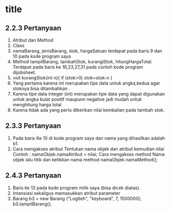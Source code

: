 # title

## 2.2.3 Pertanyaan
1. Atribut dan Method
2. Class
3. namaBarang, jenisBarang, stok, hargaSatuan terdapat pada baris 9 dan 10 pada kode
program saya
4. Method tampilBarang, tambahStok, kurangiStok, hitungHargaTotal. Terdapat pada
baris ke 16,23,27,31 pada contoh kode program dijobsheet.
5. voit kurangStok(int n){
    if (stok>0)
    stok=stok-n
}
6. Yang pertama karena int merupakan tipe data untuk angka,kedua agar stoknya bisa
ditambahkan .
7. Karena tipe data integer (int) merupakan tipe data yang dapat digunakan untuk
angka bulat positif maupunn negative jadi mudah untuk menghitung harga total
8. Karena tidak ada yang perlu diberikan nilai kembalian pada tambah stok.

## 2.3.3 Pertanyaan
1. Pada baris Ke 10 di kode program saya dan nama yang dihasilkan adalah b1.
2. Cara mengakses atribut
Tentukan nama objek dan atribut kemudian nilai
Contoh : namaObjek.namaAtribut = nilai;
Cara mengakses method
Nama objek lalu titik dan ketikkan nama method
namaObjek.namaMethod();

## 2.4.3 Pertanyaan
1. Baris ke 13 pada kode program milik saya (bisa dicek diatas).
2. Intansiasi sekaligus memasukkan atribut parameter
3. Barang b3 = new Barang ("Logiteh", "keyboard", 7, 1500000);
b3.tampilBarang();